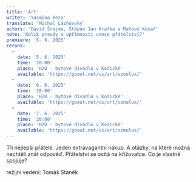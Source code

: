 ```yaml
---
title: 'Art'
writer: 'Yasmina Reza'
translate: 'Michal Lázňovský'
actors: 'David Šrejma, Štěpán Jan Krafka a Matouš Košař'
note: 'Kolik pravdy a upřímnosti unese přátelství?'
premiere: '5. 6. 2025'
reruns:
  -  
    date: '5. 6. 2025'
    time: '20:00'
    place: 'H2O - bytové divadlo v Košické'
    available: 'https://goout.net/cs/art/szoulux/'
  -
    date: '6. 6. 2025'
    time: '20:00'
    place: 'H2O - bytové divadlo v Košické'
    available: 'https://goout.net/cs/art/sznulux/'
  -
    date: '7. 6. 2025'
    time: '20:00'
    place: 'H2O - bytové divadlo v Košické'
    available: 'https://goout.net/cs/art/szmulux/'
---
```


Tři nejlepší přátelé. Jeden extravagantní nákup. A otázky, na které možná nechtěli znát odpověď.
Přátelství se ocitá na křižovatce. Co je vlastně spojuje?

režijní vedení: Tomáš Staněk
